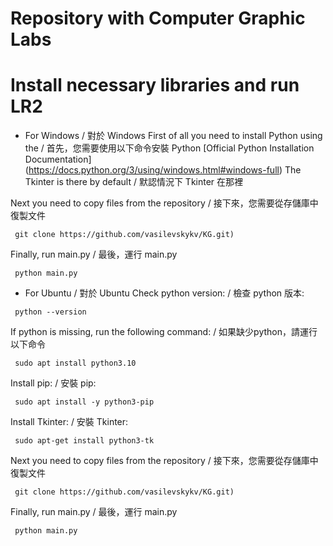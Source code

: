 # Repository with Computer Graphic Labs

# Install necessary libraries and run LR2
- For Windows / 對於 Windows
First of all you need to install Python using the / 首先，您需要使用以下命令安裝 Python
[Official Python Installation Documentation] (https://docs.python.org/3/using/windows.html#windows-full)
The Tkinter is there by default / 默認情況下 Tkinter 在那裡

Next you need to copy files from the repository / 接下來，您需要從存儲庫中復製文件
```{r, engine='bash', count_lines}
 git clone https://github.com/vasilevskykv/KG.git)
```

Finally, run main.py / 最後，運行 main.py
```{r, engine='bash', count_lines}
 python main.py
```

- For Ubuntu / 對於 Ubuntu
Check python version: / 檢查 python 版本:
```{r, engine='bash', count_lines}
 python --version
```
If python is missing, run the following command: / 如果缺少python，請運行以下命令
```{r, engine='bash', count_lines}
 sudo apt install python3.10
```
Install pip: / 安裝 pip:
```{r, engine='bash', count_lines}
 sudo apt install -y python3-pip
```
Install Tkinter: / 安裝 Tkinter:
```{r, engine='bash', count_lines}
 sudo apt-get install python3-tk
```
Next you need to copy files from the repository / 接下來，您需要從存儲庫中復製文件
```{r, engine='bash', count_lines}
 git clone https://github.com/vasilevskykv/KG.git)
```
Finally, run main.py / 最後，運行 main.py
```{r, engine='bash', count_lines}
 python main.py
 ```
